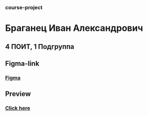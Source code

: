 ### course-project
# Браганец Иван Александрович
## 4 ПОИТ, 1 Подгруппа

## Figma-link
### [Figma](https://www.figma.com/file/BPYbUCjYNRQXBt5AKSrgtV/Marico-%2B?node-id=0%3A2)

## Preview
### [Click here](https://blazzeo.github.io/kursovoy-porject/)
